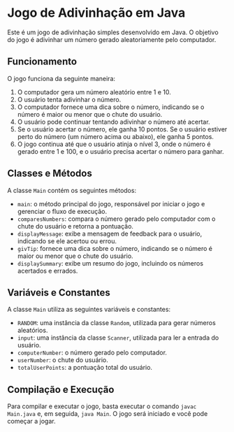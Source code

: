 # Jogo de Adivinhação em Java

Este é um jogo de adivinhação simples desenvolvido em Java. O objetivo do jogo é adivinhar um número gerado aleatoriamente pelo computador.

## Funcionamento

O jogo funciona da seguinte maneira:

1. O computador gera um número aleatório entre 1 e 10.
2. O usuário tenta adivinhar o número.
3. O computador fornece uma dica sobre o número, indicando se o número é maior ou menor que o chute do usuário.
4. O usuário pode continuar tentando adivinhar o número até acertar.
5. Se o usuário acertar o número, ele ganha 10 pontos. Se o usuário estiver perto do número (um número acima ou abaixo), ele ganha 5 pontos.
6. O jogo continua até que o usuário atinja o nível 3, onde o número é gerado entre 1 e 100, e o usuário precisa acertar o número para ganhar.

## Classes e Métodos

A classe `Main` contém os seguintes métodos:

* `main`: o método principal do jogo, responsável por iniciar o jogo e gerenciar o fluxo de execução.
* `comparesNumbers`: compara o número gerado pelo computador com o chute do usuário e retorna a pontuação.
* `displayMessage`: exibe a mensagem de feedback para o usuário, indicando se ele acertou ou errou.
* `givTip`: fornece uma dica sobre o número, indicando se o número é maior ou menor que o chute do usuário.
* `displaySummary`: exibe um resumo do jogo, incluindo os números acertados e errados.

## Variáveis e Constantes

A classe `Main` utiliza as seguintes variáveis e constantes:

* `RANDOM`: uma instância da classe `Random`, utilizada para gerar números aleatórios.
* `input`: uma instância da classe `Scanner`, utilizada para ler a entrada do usuário.
* `computerNumber`: o número gerado pelo computador.
* `userNumber`: o chute do usuário.
* `totalUserPoints`: a pontuação total do usuário.

## Compilação e Execução

Para compilar e executar o jogo, basta executar o comando `javac Main.java` e, em seguida, `java Main`. O jogo será iniciado e você pode começar a jogar.